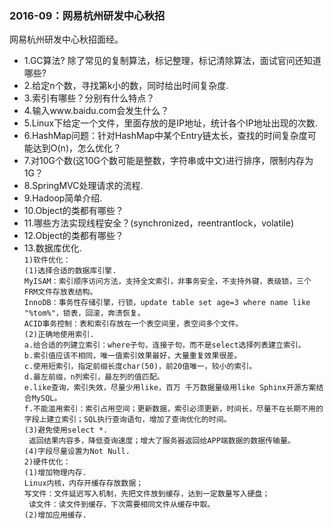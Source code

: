 <h3> 2016-09：网易杭州研发中心秋招 </h3>
 网易杭州研发中心秋招面经。
   
* 1.GC算法? 除了常见的复制算法，标记整理，标记清除算法，面试官问还知道哪些?   
* 2.给定n个数，寻找第k小的数，同时给出时间复杂度.     
* 3.索引有哪些？分别有什么特点？     
* 4.输入www.baidu.com会发生什么？     
* 5.Linux下给定一个文件，里面存放的是IP地址，统计各个IP地址出现的次数.
* 6.HashMap问题：针对HashMap中某个Entry链太长，查找的时间复杂度可能达到O(n)，怎么优化？
* 7.对10G个数(这10G个数可能是整数，字符串或中文)进行排序，限制内存为1G？
* 8.SpringMVC处理请求的流程.
* 9.Hadoop简单介绍.
* 10.Object的类都有哪些？
* 11.哪些方法实现线程安全？(synchronized，reentrantlock，volatile)
* 12.Object的类都有哪些？
* 13.数据库优化.        
` 1)软件优化： `           
` (1)选择合适的数据库引擎. `         
` MyISAM：索引顺序访问方法，支持全文索引，非事务安全，不支持外键，表级锁，三个FRM文件存放表结构。 `          
` InnoDB：事务性存储引擎，行锁，update table set age=3 where name like "%tom%"，锁表，回滚，奔溃恢复。 `       
` ACID事务控制：表和索引存放在一个表空间里，表空间多个文件。 `        
` (2)正确地使用索引. `        
` a.给合适的列建立索引：where子句，连接子句，而不是select选择列表建立索引。 `        
` b.索引值应该不相同，唯一值索引效果最好，大量重复效果很差。 `           
` c.使用短索引，指定前缀长度char(50)，前20值唯一，较小的索引。 `       
` d.最左前缀，n列索引，最左列的值匹配。 `        
` e.like查询，索引失效，尽量少用like，百万 千万数据量级用like Sphinx开源方案结合MySQL。 `          
` f.不能滥用索引：索引占用空间；更新数据，索引必须更新，时间长，尽量不在长期不用的字段上建立索引；SQL执行查询语句，增加了查询优化的时间。 `         
` (3)避免使用select *. `           
`  返回结果内容多，降低查询速度；增大了服务器返回给APP端数据的数据传输量。 `        
` (4)字段尽量设置为Not Null. `         
` 2)硬件优化： `       
` (1)增加物理内存. `          
` Linux内核，内存开缓存存放数据； `            
` 写文件：文件延迟写入机制，先把文件放到缓存，达到一定数量写入硬盘； `           
` 读文件：读文件到缓存，下次需要相同文件从缓存中取。`          
` (2)增加应用缓存. `     
